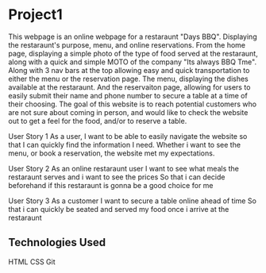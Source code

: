 # Project1
 This webpage is an online webpage for a restaraunt "Days BBQ". Displaying the restaraunt's purpose, menu, and online reservations. From the home page, displaying a simple photo of the type of food served at the restaraunt, along with a quick and simple MOTO of the company "Its always BBQ Tme". Along with 3 nav bars at the top allowing easy and quick transportation to either the menu or the reservation page. The menu, displaying the dishes available at the restaraunt. And the reservaiton page, allowing for users to easily submit their name and phone number to secure a table at a time of their choosing. The goal of this website is to reach potential customers who are not sure about coming in person, and would like to check the website out to get a feel for the food, and/or to reserve a table. 

 User Story 1
 As a user, I want to be able to easily navigate the website so that I can quickly find the information I need. Whether i want to see the menu, or book a reservation, the website met my expectations.

 User Story 2
 As an online restaraunt user
 I want to see what meals the restaraunt serves and i want to see the prices
 So that i can decide beforehand if this restaraunt is gonna be a good choice for me 

 User Story 3
 As a customer
 I want to secure a table online ahead of time
 So that i can quickly be seated and served my food once i arrive at the restaraunt
## Technologies Used
   HTML
   CSS
   Git

